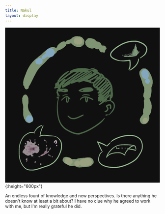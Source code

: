 ```yaml
---
title: Nakul
layout: display
---
```


![nakul](/assets/img/nakul.png){:height="600px"}

An endless fount of knowledge and new perspectives. Is there anything he doesn't know at least a bit about? I have no clue why he agreed to work with me, but I'm really grateful he did.